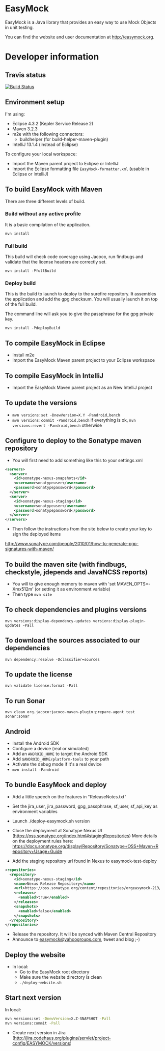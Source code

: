 EasyMock
========

EasyMock is a Java library that provides an easy way to use Mock Objects in unit testing.

You can find the website and user documentation at http://easymock.org.

Developer information
=====================

Travis status
-------------
[![Build Status](https://travis-ci.org/easymock/easymock.svg?branch=master)](https://travis-ci.org/easymock/easymock)

Environment setup
-----------------

I'm using:
- Eclipse 4.3.2 (Kepler Service Release 2)
- Maven 3.2.3
- m2e with the following connectors:
  - buildhelper (for build-helper-maven-plugin)
- IntelliJ 13.1.4 (instead of Eclipse)

To configure your local workspace:
- Import the Maven parent project to Eclipse or IntelliJ
- Import the Eclipse formatting file `EasyMock-formatter.xml` (usable in Eclipse or IntelliJ)

To build EasyMock with Maven
----------------------------

There are three different levels of build.

### Build without any active profile

It is a basic compilation of the application.

`mvn install`

### Full build

This build will check code coverage using Jacoco, run findbugs and
validate that the license headers are correctly set.

`mvn install -PfullBuild`

### Deploy build

This is the build to launch to deploy to the surefire repository. It assembles the application and add
the gpg checksum. You will usually launch it on top of the full build.

The command line will ask you to give the passphrase for the gpg private key.

`mvn install -PdeployBuild`

To compile EasyMock in Eclipse
-----------------------------
- Install m2e
- Import the EasyMock Maven parent project to your Eclipse workspace

To compile EasyMock in IntelliJ
-----------------------------
- Import the EasyMock Maven parent project as an New IntelliJ project

To update the versions
----------------------
- `mvn versions:set -DnewVersion=X.Y -Pandroid,bench`
- `mvn versions:commit -Pandroid,bench` if everything is ok, `mvn versions:revert -Pandroid,bench` otherwise

Configure to deploy to the Sonatype maven repository
----------------------------------------------------
- You will first need to add something like this to your settings.xml
```xml
<servers>
  <server>
    <id>sonatype-nexus-snapshots</id>
    <username>sonatypeuser</username>
    <password>sonatypepassword</password>
  </server>
  <server>
    <id>sonatype-nexus-staging</id>
    <username>sonatypeuser</username>
    <password>sonatypepassword</password>
  </server>
</servers>
```
- Then follow the instructions from the site below to create your key to sign the deployed items

http://www.sonatype.com/people/2010/01/how-to-generate-pgp-signatures-with-maven/

To build the maven site (with findbugs, checkstyle, jdepends and JavaNCSS reports)
--------------------------------------------------------------------------------------
- You will to give enough memory to maven with 'set MAVEN_OPTS=-Xmx512m' (or setting it as environment variable)
- Then type `mvn site`

To check dependencies and plugins versions
--------------------------------------------------------------------------------------
`mvn versions:display-dependency-updates versions:display-plugin-updates -Pall`

To download the sources associated to our dependencies
--------------------------------------------------------------------------------------
`mvn dependency:resolve -Dclassifier=sources`

To update the license
--------------------------------------------------------------------------------------
`mvn validate license:format -Pall`

To run Sonar
--------------------------------------------------------------------------------------
`mvn clean org.jacoco:jacoco-maven-plugin:prepare-agent test sonar:sonar`

Android
--------------------------------------------------------------------------------------
- Install the Android SDK
- Configure a device (real or simulated)
- Add an `ANDROID_HOME` to target the Android SDK
- Add `$ANDROID_HOME/platform-tools` to your path 
- Activate the debug mode if it's a real device
- `mvn install -Pandroid`

To bundle EasyMock and deploy
--------------------------------------------------------------------------------------
- Add a little speech on the features in "ReleaseNotes.txt"
- Set the jira_user, jira_password, gpg_passphrase, sf_user, sf_api_key as environment variables
- Launch ./deploy-easymock.sh version

- Close the deployment at Sonatype Nexus UI (https://oss.sonatype.org/index.html#stagingRepositories)
  More details on the deployment rules here: https://docs.sonatype.org/display/Repository/Sonatype+OSS+Maven+Repository+Usage+Guide
- Add the staging repository url found in Nexus to easymock-test-deploy
```xml
<repositories>
  <repository>
    <id>sonatype-nexus-staging</id>
    <name>Nexus Release Repository</name>
    <url>https://oss.sonatype.org/content/repositories/orgeasymock-213/</url>
    <releases>
      <enabled>true</enabled>
    </releases>
    <snapshots>
      <enabled>false</enabled>
    </snapshots>
  </repository>
</repositories>
```
- Release the repository. It will be synced with Maven Central Repository
- Announce to easymock@yahoogroups.com, tweet and blog ;-)

Deploy the website
--------------------------------------------------------------------------------------
- In local:
  - Go to the EasyMock root directory
  - Make sure the website directory is clean
  - `./deploy-website.sh`

Start next version
--------------------------------------------------------------------------------------
In local:
```bash
mvn versions:set -DnewVersion=X.Z-SNAPSHOT -Pall
mvn versions:commit -Pall
```
- Create next version in Jira (http://jira.codehaus.org/plugins/servlet/project-config/EASYMOCK/versions)
